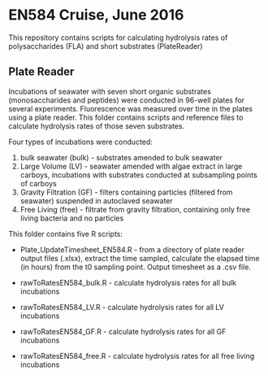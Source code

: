 # EN584 Cruise, June 2016

This repository contains scripts for calculating hydrolysis rates of polysaccharides (FLA) and short substrates (PlateReader)

## Plate Reader

Incubations of seawater with seven short organic substrates (monosaccharides and peptides) were conducted in 96-well plates for several experiments. Fluorescence was measured over time in the plates using a plate reader.
This folder contains scripts and reference files to calculate hydrolysis rates of those seven substrates.

Four types of incubations were conducted:
1) bulk seawater (bulk) - substrates amended to bulk seawater
2) Large Volume (LV) - seawater amended with algae extract in large carboys, incubations with substrates conducted at subsampling points of carboys
3) Gravity Filtration (GF) - filters containing particles (filtered from seawater) suspended in autoclaved seawater
4) Free Living (free) - filtrate from gravity filtration, containing only free living bacteria and no particles

This folder contains five R scripts:

* Plate_UpdateTimesheet_EN584.R - from a directory of plate reader output files (.xlsx), extract the time sampled, calculate the elapsed time (in hours) from the t0 sampling point. Output timesheet as a .csv file.

* rawToRatesEN584_bulk.R - calculate hydrolysis rates for all bulk incubations

* rawToRatesEN584_LV.R - calculate hydrolysis rates for all LV incubations

* rawToRatesEN584_GF.R - calculate hydrolysis rates for all GF incubations

* rawToRatesEN584_free.R - calculate hydrolysis rates for all free living incubations
